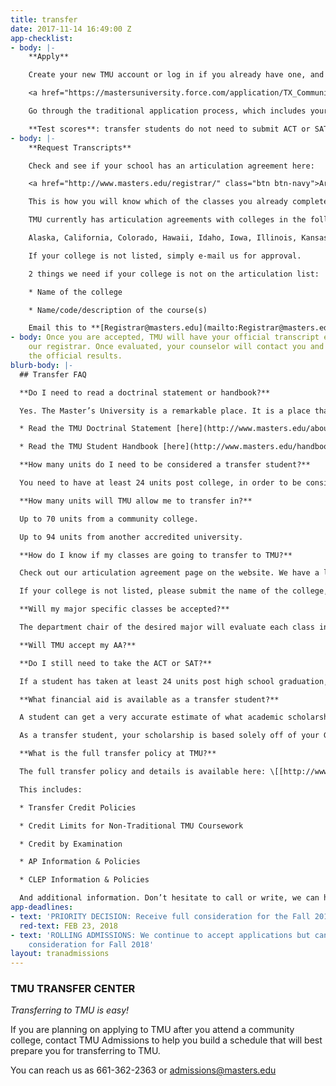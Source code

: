 ```yaml
---
title: transfer
date: 2017-11-14 16:49:00 Z
app-checklist:
- body: |-
    **Apply**

    Create your new TMU account or log in if you already have one, and complete the online application. If you have any questions as you do that, your admissions counselor is there to help.

    <a href="https://mastersuniversity.force.com/application/TX_CommunitiesSelfReg?startURL=%2Fapplication%2FTargetX_Portal__PB" class="btn btn-navy">Apply</a>

    Go through the traditional application process, which includes your online application, your essays & personal statement, your transcript and pastor’s recommendation. Depending on when you are applying, there is normally an application fee.

    **Test scores**: transfer students do not need to submit ACT or SAT score.
- body: |-
    **Request Transcripts**

    Check and see if your school has an articulation agreement here:

    <a href="http://www.masters.edu/registrar/" class="btn btn-navy">Articulations</a> (select ARTICULATIONS)

    This is how you will know which of the classes you already completed will be accepted by TMU specifically from your school. We recommend only taking classes from this list, since it is guaranteed that they will transfer to TMU.

    TMU currently has articulation agreements with colleges in the following states:

    Alaska, California, Colorado, Hawaii, Idaho, Iowa, Illinois, Kansas, Oklahoma, Nebraska, Nevada, New Mexico, Oregon, Texas, Utah, Washington.

    If your college is not listed, simply e-mail us for approval.

    2 things we need if your college is not on the articulation list:

    * Name of the college

    * Name/code/description of the course(s)

    Email this to **[Registrar@masters.edu](mailto:Registrar@masters.edu)**
- body: Once you are accepted, TMU will have your official transcript evaluated by
    our registrar. Once evaluated, your counselor will contact you and let you know
    the official results.
blurb-body: |-
  ## Transfer FAQ

  **Do I need to read a doctrinal statement or handbook?**

  Yes. The Master’s University is a remarkable place. It is a place that celebrates the Lordship of Christ and the sufficiency of His Word to address every academic discipline and detail of life. The mission of The Master’s University is to empower students for a life of enduring commitment to Christ, biblical fidelity, moral integrity, intellectual growth and lasting contribution to the Kingdom of God worldwide. Before continuing, we encourage you to read and pray through our doctrinal statement and student handbook:

  * Read the TMU Doctrinal Statement [here](http://www.masters.edu/about)

  * Read the TMU Student Handbook [here](http://www.masters.edu/handbook)

  **How many units do I need to be considered a transfer student?**

  You need to have at least 24 units post college, in order to be considered a transfer student.

  **How many units will TMU allow me to transfer in?**

  Up to 70 units from a community college.

  Up to 94 units from another accredited university.

  **How do I know if my classes are going to transfer to TMU?**

  Check out our articulation agreement page on the website. We have a list of schools that we accept specific general education classes from.

  If your college is not listed, please submit the name of the college, the name/code/description of the course(s) to[Registrar@masters.edu](mailto:Registrar@masters.edu) for approval.

  **Will my major specific classes be accepted?**

  The department chair of the desired major will evaluate each class individually. To do so, they will need the school name, course code, and brief description of the classes you are trying to transfer to TMU. Contact your Admissions Counselor for further information and instructions.

  **Will TMU accept my AA?**

  **Do I still need to take the ACT or SAT?**

  If a student has taken at least 24 units post high school graduation, they do not need to send SAT or ACT scores, unless otherwise requested.

  **What financial aid is available as a transfer student?**

  A student can get a very accurate estimate of what academic scholarships are available (make sure to choose the transfer tab, not freshmen) by clicking below: [http://www.masters.edu/financial-aid/total-cost-calculator](http://www.masters.edu/financial-aid/total-cost-calculator)

  As a transfer student, your scholarship is based solely off of your GPA, again no SAT or ACT is required, unless otherwise requested.

  **What is the full transfer policy at TMU?**

  The full transfer policy and details is available here: \[[http://www.masters.edu/registrar/\]button](http://www.masters.edu/registrar/%5Dbutton)

  This includes:

  * Transfer Credit Policies

  * Credit Limits for Non-Traditional TMU Coursework

  * Credit by Examination

  * AP Information & Policies

  * CLEP Information & Policies

  And additional information. Don’t hesitate to call or write, we can help!
app-deadlines:
- text: 'PRIORITY DECISION: Receive full consideration for the Fall 2018 semester'
  red-text: FEB 23, 2018
- text: 'ROLLING ADMISSIONS: We continue to accept applications but cannot guarantee
    consideration for Fall 2018'
layout: tranadmissions
---
```


### TMU TRANSFER CENTER

*Transferring to TMU is easy!*

If you are planning on applying to TMU after you attend a community college, contact TMU Admissions to help you build a schedule that will best prepare you for transferring to TMU.

You can reach us as 661-362-2363 or [admissions@masters.edu](mailto:admissions@masters.edu)
